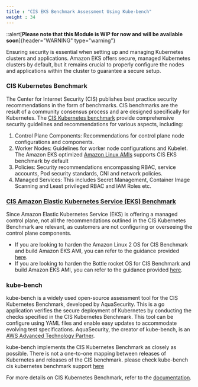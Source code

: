 ```yaml
---
title : "CIS EKS Benchmark Assessment Using Kube-bench"
weight : 34
---
```


::alert[**Please note that this Module is WIP for now and will be available soon**]{header="WARNING" type="warning"}


Ensuring security is essential when setting up and managing Kubernetes clusters and applications. Amazon EKS offers secure, managed Kubernetes clusters by default, but it remains crucial to properly configure the nodes and applications within the cluster to guarantee a secure setup.

### CIS Kubernetes Benchmark

The Center for Internet Security (CIS) publishes best practice security recommendations in the form of benchmarks. CIS benchmarks are the result of a community consensus process and are designed specifically for Kubernetes. The [CIS Kubernetes benchmark](https://www.cisecurity.org/benchmark/kubernetes) provide comprehensive security guidelines and recommendations for various aspects, including:

1. Control Plane Components: Recommendations for control plane node configurations and components.
2. Worker Nodes: Guidelines for worker node configurations and Kubelet. The Amazon EKS optimized [Amazon Linux AMIs](https://docs.aws.amazon.com/eks/latest/userguide/eks-optimized-ami.html) supports CIS EKS benchmark by default
3. Policies: Security recommendations encompassing RBAC, service accounts, Pod security standards, CNI and network policies.
4. Managed Services: This includes Secret Management, Container Image Scanning and Least privileged RBAC and IAM Roles etc.


### [CIS Amazon Elastic Kubernetes Service (EKS) Benchmark](https://aws.amazon.com/blogs/containers/introducing-cis-amazon-eks-benchmark/)

Since Amazon Elastic Kubernetes Service (EKS) is offering a managed control plane, not all the recommendations outlined in the CIS Kubernetes Benchmark are relevant, as customers are not configuring or overseeing the control plane components.

- If you are looking to harden the Amazon Linux 2 OS for CIS Benchmark and build Amazon EKS AMI, you can refer to the guidance provided [here](https://aws.amazon.com/blogs/containers/building-amazon-linux-2-cis-benchmark-amis-for-amazon-eks/).
- If you are looking to harden the Bottle rocket OS for CIS Benchmark and build Amazon EKS AMI, you can refer to the guidance provided [here](https://aws.amazon.com/blogs/containers/validating-amazon-eks-optimized-bottlerocket-ami-against-the-cis-benchmark/).

### kube-bench

kube-bench is a widely used open-source assessment tool for the CIS Kubernetes Benchmark, developed by AquaSecurity. This is a go application verifies the secure deployment of Kubernetes by conducting the checks specified in the CIS Kubernetes Benchmark. This tool can be configure using YAML files and enable easy updates to accommodate evolving test specifications. AquaSecurity, the creator of kube-bench, is an [AWS Advanced Technology Partner](https://aws.amazon.com/partners/find/partnerdetails/?n=Aqua%20Security&id=001E000001LiLQqIAN).

kube-bench implements the CIS Kubernetes Benchmark as closely as possible. There is not a one-to-one mapping between releases of Kubernetes and releases of the CIS benchmark. please check kube-bench cis kubernetes benchmark support [here](https://github.com/aquasecurity/kube-bench/blob/main/docs/platforms.md#cis-kubernetes-benchmark-support)

For more details on CIS Kubernetes Benchmark, refer to the [documentation](https://www.cisecurity.org/benchmark/kubernetes).